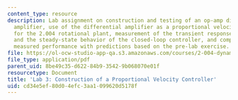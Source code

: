 ```yaml
---
content_type: resource
description: Lab assignment on construction and testing of an op-amp differential
  amplifier, use of the differential amplifier as a proportional velocity controller
  for the 2.004 rotational plant, measurement of the transient response characteristics,
  and the steady-state behavior of the closed-loop controller, and comparison of the
  measured performance with predictions based on the pre-lab exercise.
file: https://ol-ocw-studio-app-qa.s3.amazonaws.com/courses/2-004-dynamics-and-control-ii-spring-2008/cd34e5ef80d04efc3aa1099620d5178f_lab3.pdf
file_type: application/pdf
parent_uid: 8be49c35-d622-84b9-3542-9b068070e01f
resourcetype: Document
title: 'Lab 3: Construction of a Proportional Velocity Controller'
uid: cd34e5ef-80d0-4efc-3aa1-099620d5178f
---
```

